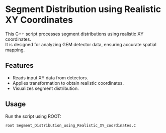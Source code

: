 # Segment Distribution using Realistic XY Coordinates

This C++ script processes segment distributions using realistic XY coordinates.  
It is designed for analyzing GEM detector data, ensuring accurate spatial mapping.  

## Features
- Reads input XY data from detectors.
- Applies transformation to obtain realistic coordinates.
- Visualizes segment distribution.  

## Usage
Run the script using ROOT:
```bash
root Segment_Distribution_using_Realistic_XY_coordinates.C
